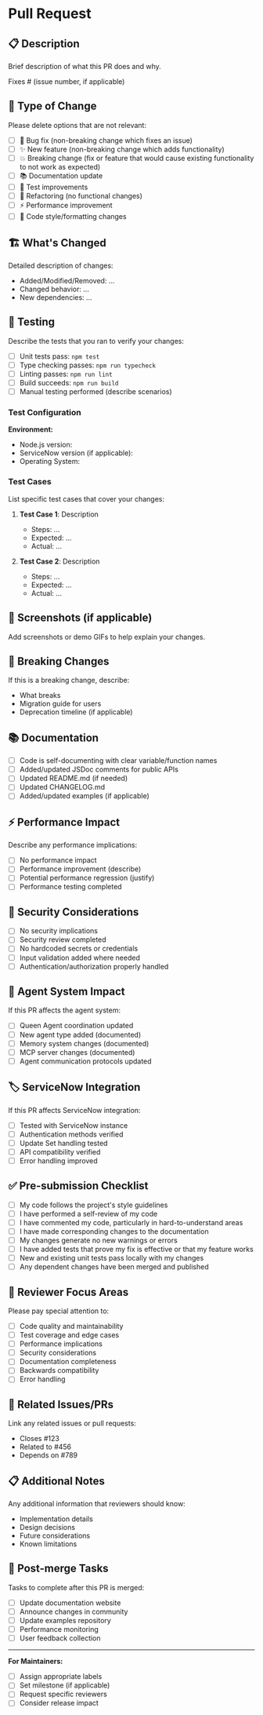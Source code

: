 # Pull Request

## 📋 Description

Brief description of what this PR does and why.

Fixes # (issue number, if applicable)

## 🎯 Type of Change

Please delete options that are not relevant:

- [ ] 🐛 Bug fix (non-breaking change which fixes an issue)
- [ ] ✨ New feature (non-breaking change which adds functionality)
- [ ] 💥 Breaking change (fix or feature that would cause existing functionality to not work as expected)
- [ ] 📚 Documentation update
- [ ] 🧪 Test improvements
- [ ] 🔧 Refactoring (no functional changes)
- [ ] ⚡ Performance improvement
- [ ] 🎨 Code style/formatting changes

## 🏗️ What's Changed

Detailed description of changes:

- Added/Modified/Removed: ...
- Changed behavior: ...
- New dependencies: ...

## 🧪 Testing

Describe the tests that you ran to verify your changes:

- [ ] Unit tests pass: `npm test`
- [ ] Type checking passes: `npm run typecheck`
- [ ] Linting passes: `npm run lint`
- [ ] Build succeeds: `npm run build`
- [ ] Manual testing performed (describe scenarios)

### Test Configuration

**Environment:**
- Node.js version: 
- ServiceNow version (if applicable):
- Operating System:

### Test Cases

List specific test cases that cover your changes:

1. **Test Case 1**: Description
   - Steps: ...
   - Expected: ...
   - Actual: ...

2. **Test Case 2**: Description
   - Steps: ...
   - Expected: ...
   - Actual: ...

## 📸 Screenshots (if applicable)

Add screenshots or demo GIFs to help explain your changes.

## 🔄 Breaking Changes

If this is a breaking change, describe:

- What breaks
- Migration guide for users
- Deprecation timeline (if applicable)

## 📚 Documentation

- [ ] Code is self-documenting with clear variable/function names
- [ ] Added/updated JSDoc comments for public APIs
- [ ] Updated README.md (if needed)
- [ ] Updated CHANGELOG.md
- [ ] Added/updated examples (if applicable)

## ⚡ Performance Impact

Describe any performance implications:

- [ ] No performance impact
- [ ] Performance improvement (describe)
- [ ] Potential performance regression (justify)
- [ ] Performance testing completed

## 🔐 Security Considerations

- [ ] No security implications
- [ ] Security review completed
- [ ] No hardcoded secrets or credentials
- [ ] Input validation added where needed
- [ ] Authentication/authorization properly handled

## 🎯 Agent System Impact

If this PR affects the agent system:

- [ ] Queen Agent coordination updated
- [ ] New agent type added (documented)
- [ ] Memory system changes (documented)
- [ ] MCP server changes (documented)
- [ ] Agent communication protocols updated

## 🏷️ ServiceNow Integration

If this PR affects ServiceNow integration:

- [ ] Tested with ServiceNow instance
- [ ] Authentication methods verified
- [ ] Update Set handling tested
- [ ] API compatibility verified
- [ ] Error handling improved

## ✅ Pre-submission Checklist

- [ ] My code follows the project's style guidelines
- [ ] I have performed a self-review of my code
- [ ] I have commented my code, particularly in hard-to-understand areas
- [ ] I have made corresponding changes to the documentation
- [ ] My changes generate no new warnings or errors
- [ ] I have added tests that prove my fix is effective or that my feature works
- [ ] New and existing unit tests pass locally with my changes
- [ ] Any dependent changes have been merged and published

## 🤝 Reviewer Focus Areas

Please pay special attention to:

- [ ] Code quality and maintainability
- [ ] Test coverage and edge cases
- [ ] Performance implications
- [ ] Security considerations
- [ ] Documentation completeness
- [ ] Backwards compatibility
- [ ] Error handling

## 🔗 Related Issues/PRs

Link any related issues or pull requests:

- Closes #123
- Related to #456
- Depends on #789

## 📋 Additional Notes

Any additional information that reviewers should know:

- Implementation details
- Design decisions
- Future considerations
- Known limitations

## 🎉 Post-merge Tasks

Tasks to complete after this PR is merged:

- [ ] Update documentation website
- [ ] Announce changes in community
- [ ] Update examples repository
- [ ] Performance monitoring
- [ ] User feedback collection

---

**For Maintainers:**

- [ ] Assign appropriate labels
- [ ] Set milestone (if applicable)
- [ ] Request specific reviewers
- [ ] Consider release impact
